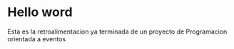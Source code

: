# Hello word
Esta es la retroalimentacion ya terminada de un proyecto de Programacion orientada a eventos
